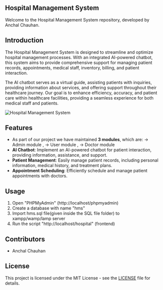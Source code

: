 ## Hospital Management System

Welcome to the Hospital Management System repository, developed by Anchal Chauhan.

## Introduction

The Hospital Management System is designed to streamline and optimize hospital management processes. With an integrated AI-powered chatbot, this system aims to provide comprehensive support for managing patient records, appointments, medical staff, inventory, billing, and patient interaction.

The AI chatbot serves as a virtual guide, assisting patients with inquiries, providing information about services, and offering support throughout their healthcare journey. Our goal is to enhance efficiency, accuracy, and patient care within healthcare facilities, providing a seamless experience for both medical staff and patients.

![Hospital Management System](Hackfest.jpg)

## Features
- As part of our project we have maintained **3 modules**, which are:
                                                           → Admin module ,
                                                           → User module ,
                                                           → Doctor module                                                       
- **AI Chatbot**: Implement an AI-powered chatbot for patient interaction, providing information, assistance, and support.
- **Patient Management**: Easily manage patient records, including personal information, medical history, and treatment plans.
- **Appointment Scheduling**: Efficiently schedule and manage patient appointments with doctors.

## Usage
1. Open "PHPMyAdmin" (http://localhost/phpmyadmin)
2. Create a database with name "hms"
3. Import hms.sql file(given inside the SQL file folder) to xampp/wamp/lamp server
4. Run the script "http://localhost/hospital" (frontend)

## Contributors
- Anchal Chauhan

## License
This project is licensed under the MIT License - see the [LICENSE](LICENSE) file for details.

